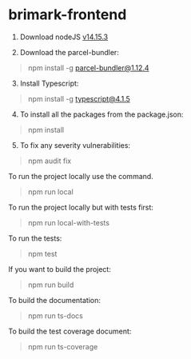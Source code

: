 # brimark-frontend

1. Download nodeJS [v14.15.3](https://nodejs.org/en/blog/release/v14.15.3)   

2. Download the parcel-bundler:
> npm install -g parcel-bundler@1.12.4   

3. Install Typescript:
> npm install -g typescript@4.1.5 

4. To install all the packages from the package.json:
> npm install

5. To fix any severity vulnerabilities:
> npm audit fix

To run the project locally use the command.
> npm run local

To run the project locally but with tests first:
> npm run local-with-tests

To run the tests:
> npm test

If you want to build the project:
> npm run build

To build the documentation:
> npm run ts-docs

To build the test coverage document:
> npm run ts-coverage

